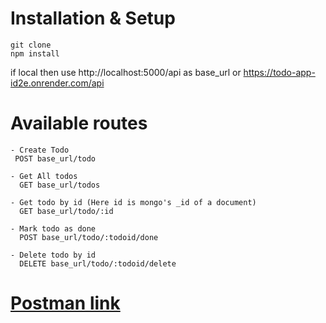 # Installation & Setup

    git clone
    npm install
if local then use http://localhost:5000/api as base_url or https://todo-app-id2e.onrender.com/api

 # Available routes
	- Create Todo
     POST base_url/todo
     
    - Get All todos
      GET base_url/todos
      
    - Get todo by id (Here id is mongo's _id of a document)
      GET base_url/todo/:id
      
    - Mark todo as done 
      POST base_url/todo/:todoid/done
      
    - Delete todo by id 
      DELETE base_url/todo/:todoid/delete
 # [Postman link](https://elements.getpostman.com/redirect?entityId=17605492-724bf801-1e7f-4913-a1ea-cd11407f9d56&entityType=collection)
